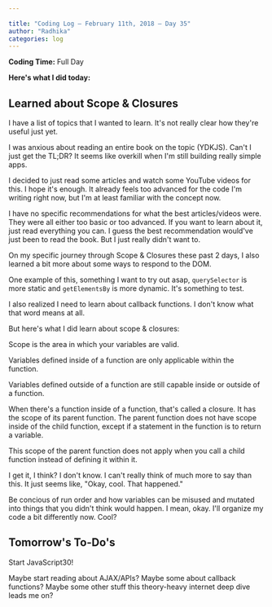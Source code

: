 ```yaml
---
 
title: "Coding Log — February 11th, 2018 — Day 35"
author: "Radhika"
categories: log
---
```


**Coding Time:** Full Day

**Here's what I did today:**

## Learned about Scope & Closures

I have a list of topics that I wanted to learn. It's not really clear how they're useful just yet.

I was anxious about reading an entire book on the topic (YDKJS). Can't I just get the TL;DR? It seems like overkill when I'm still building really simple apps.

I decided to just read some articles and watch some YouTube videos for this. I hope it's enough. It already feels too advanced for the code I'm writing right now, but I'm at least familiar with the concept now.

I have no specific recommendations for what the best articles/videos were. They were all either too basic or too advanced. If you want to learn about it, just read everything you can. I guess the best recommendation would've just been to read the book. But I just really didn't want to.

On my specific journey through Scope & Closures these past 2 days, I also learned a bit more about some ways to respond to the DOM.

One example of this, something I want to try out asap, `querySelector` is more static and `getElementsBy` is more dynamic. It's something to test.

I also realized I need to learn about callback functions. I don't know what that word means at all.

But here's what I did learn about scope & closures:

Scope is the area in which your variables are valid.

Variables defined inside of a function are only applicable within the function.

Variables defined outside of a function are still capable inside or outside of a function.

When there's a function inside of a function, that's called a closure. It has the scope of its parent function. The parent function does not have scope inside of the child function, except if a statement in the function is to return a variable.

This scope of the parent function does not apply when you call a child function instead of defining it within it.

I get it, I think? I don't know. I can't really think of much more to say than this. It just seems like, "Okay, cool. That happened."

Be concious of run order and how variables can be misused and mutated into things that you didn't think would happen. I mean, okay. I'll organize my code a bit differently now. Cool?

## Tomorrow's To-Do's

Start JavaScript30!

Maybe start reading about AJAX/APIs? Maybe some about callback functions? Maybe some other stuff this theory-heavy internet deep dive leads me on?

